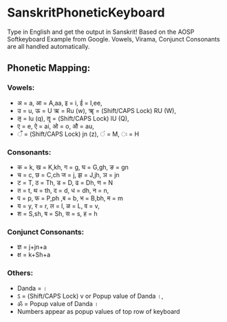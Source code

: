 # SanskritPhoneticKeyboard
Type in English and get the output in Sanskrit!
Based on the AOSP Softkeyboard Example from Google.
Vowels, Virama, Conjunct Consonants are all handled automatically.

## Phonetic Mapping:
### Vowels:
* अ = a, आ = A,aa, इ = i, ई = I,ee, 
* उ = u, ऊ = U ऋ = Ru (w), ॠ = (Shift/CAPS Lock) RU (W), 
* ऌ = lu (q), ॡ = (Shift/CAPS Lock) lU (Q), 
* ए = e, ऐ = ai, ओ = o, औ = au,
*  ँ = (Shift/CAPS Lock) jn (z), ं = M, ः = H

### Consonants:
* क = k, ख = K,kh, ग = g, घ = G,gh, ङ = gn 
* च = c, छ = C,ch ज = j, झ = J,jh, ञ = jn
* ट = T, ठ = Th, ड = D, ढ = Dh, ण = N
* त = t, थ = th, द = d, ध = dh, न = n,
* प = p, फ = P,ph ,ब = b, भ = B,bh, म = m
* य = y, र = r, ल = l, ळ = L,  व = v, 
* श = S,sh, ष = Sh, स = s, ह = h

### Conjunct Consonants:
* ज्ञ = j+jn+a
* क्ष = k+Sh+a
 
 
### Others:
* Danda = ।
* ऽ = (Shift/CAPS Lock) v or Popup value of Danda ।, 
* ॐ = Popup value of Danda ।
* Numbers appear as popup values of top row of keyboard





